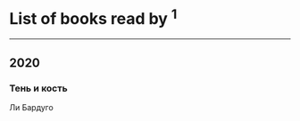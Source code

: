 # List of books read by [](https://www.facebook.com/profile.php?id=2710776892572610)<sup>1</sup>
---

## 2020

### Тень и кость
Ли Бардуго



